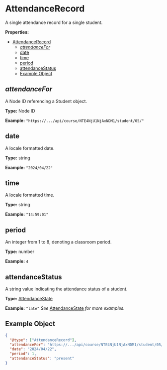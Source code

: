 # AttendanceRecord

A single attendance record for a single student.

**Properties:**

- [AttendanceRecord](#attendancerecord)
  - [*attendanceFor*](#attendancefor)
  - [date](#date)
  - [time](#time)
  - [period](#period)
  - [attendanceStatus](#attendancestatus)
  - [Example Object](#example-object)

## *attendanceFor*

A Node ID referencing a Student object.

**Type:** Node ID

**Example:**
`"https://.../api/course/NTE4NjU1NjAxNDM1/student/05/"`

## date

A locale formatted date.

**Type:** string

**Example:**
`"2024/04/22"`

## time

A locale formatted time.

**Type:** string

**Example:**
`"14:59:01"`

## period

An integer from 1 to 8, denoting a classroom period.

**Type:** number

**Example:**
`4`

## attendanceStatus

A string value indicating the attendance status of a student.

**Type:** [AttendanceState](../types.md#attendancestate)

**Example:**
`"late"`
*See* [AttendanceState](../types.md#attendancestate) *for more examples.*

## Example Object

```json
{
  "@type": ["AttendanceRecord"],
  "attendanceFor": "https://.../api/course/NTE4NjU1NjAxNDM1/student/05/",
  "date": "2024/04/22",
  "period": 1,
  "attendanceStatus": "present"
}
```
